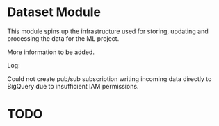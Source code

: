 # Dataset Module
This module spins up the infrastructure used for storing, updating and processing the data for the ML project.

More information to be added.

Log:

Could not create pub/sub subscription writing incoming data directly to BigQuery due to insufficient IAM permissions.
# TODO
